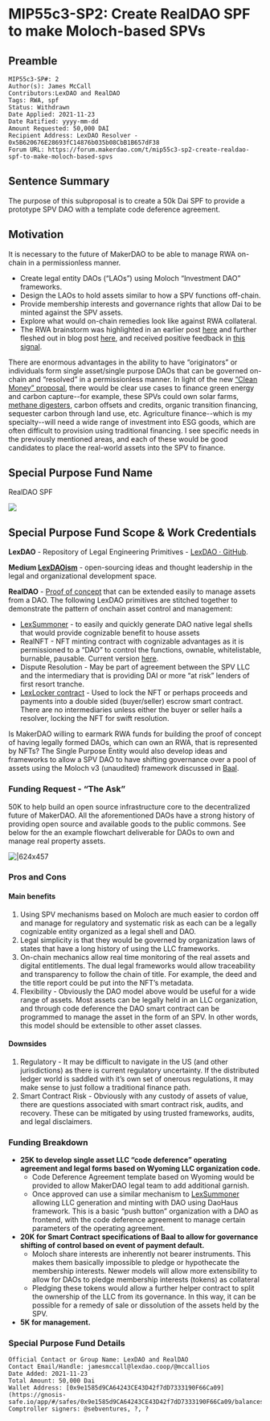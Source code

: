 # MIP55c3-SP2: Create RealDAO SPF to make Moloch-based SPVs

## Preamble

```
MIP55c3-SP#: 2
Author(s): James McCall
Contributors:LexDAO and RealDAO
Tags: RWA, spf
Status: Withdrawn
Date Applied: 2021-11-23
Date Ratified: yyyy-mm-dd
Amount Requested: 50,000 DAI
Recipient Address: LexDAO Resolver - 0x5B620676E28693fC14876b035b08CbB1B657dF38
Forum URL: https://forum.makerdao.com/t/mip55c3-sp2-create-realdao-spf-to-make-moloch-based-spvs
```

## Sentence Summary

The purpose of this subproposal is to create a 50k Dai SPF to provide a prototype SPV DAO with a template code deference agreement.

## Motivation

It is necessary to the future of MakerDAO to be able to manage RWA on-chain in a permissionless manner.

* Create legal entity DAOs (“LAOs”) using Moloch “Investment DAO” frameworks.
* Design the LAOs to hold assets similar to how a SPV functions off-chain.
* Provide membership interests and governance rights that allow Dai to be minted against the SPV assets.
* Explore what would on-chain remedies look like against RWA collateral.
* The RWA brainstorm was highlighted in an earlier post [here](https://forum.makerdao.com/t/realdao-spv-concept-work-in-progress/9281) and further fleshed out in blog post [here](https://medium.com/lexdaoism/when-daos-get-real-managing-real-property-on-a-blockchain-83f43f55da53), and received positive feedback in [this signal](https://forum.makerdao.com/t/mip-55-signal-request-realdao-spf-to-make-moloch-based-spvs/11204).

There are enormous advantages in the ability to have “originators” or individuals form single asset/single purpose DAOs that can be governed on-chain and “resolved” in a permissionless manner. In light of the new [“Clean Money” proposal](https://forum.makerdao.com/t/the-case-for-clean-money/10684), there would be clear use cases to finance green energy and carbon capture--for example, these SPVs could own solar farms, [methane digesters](https://www.infrastructureinvestor.com/meridiam-enters-us-biogas-market-in-35m-idaho-digester-acquisition/), carbon offsets and credits, organic transition financing, sequester carbon through land use, etc. Agriculture finance--which is my specialty--will need a wide range of investment into ESG goods, which are often difficult to provision using traditional financing. I see specific needs in the previously mentioned areas, and each of these would be good candidates to place the real-world assets into the SPV to finance.

## Special Purpose Fund Name

RealDAO SPF

![](https://github.com/makerdao/mips/blob/master/MIP55/MIP55c3-Subproposals/supporting-materials/MIP55c3-SP2/venn.png)

## Special Purpose Fund Scope & Work Credentials

**LexDAO** - Repository of Legal Engineering Primitives - [LexDAO · GitHub](https://github.com/lexDAO).

**Medium [LexDAOism](https://medium.com/lexdaoism)** - open-sourcing ideas and thought leadership in the legal and organizational development space.

**RealDAO** - [Proof of concept](https://medium.com/lexdaoism/when-daos-get-real-managing-real-property-on-a-blockchain-83f43f55da53) that can be extended easily to manage assets from a DAO. The following LexDAO primitives are stitched together to demonstrate the pattern of onchain asset control and management:

* [LexSummoner](https://lexdao.github.io/LexSummoner/) - to easily and quickly generate DAO native legal shells that would provide cognizable benefit to house assets
* RealNFT - NFT minting contract with cognizable advantages as it is permissioned to a “DAO” to control the functions, ownable, whitelistable, burnable, pausable. Current version [here](https://etherscan.io/address/0x4e2df5ad942fafd27a68fa793c6a6494c9be998e#code).
* Dispute Resolution - May be part of agreement between the SPV LLC and the intermediary that is providing DAI or more “at risk” lenders of first resort tranche.
* [LexLocker contract](https://etherscan.io/address/0xf91e098a4da86aacf082f35f976e8eb18005b33c#code) - Used to lock the NFT or perhaps proceeds and payments into a double sided (buyer/seller) escrow smart contract. There are no intermediaries unless either the buyer or seller hails a resolver, locking the NFT for swift resolution.

Is MakerDAO willing to earmark RWA funds for building the proof of concept of having legally formed DAOs, which can own an RWA, that is represented by NFTs? The Single Purpose Entity would also develop ideas and frameworks to allow a SPV DAO to have shifting governance over a pool of assets using the Moloch v3 (unaudited) framework discussed in [Baal](https://medium.com/@molochmystics/molochv3-8eb732cd0930).

### Funding Request - “The Ask”

50K to help build an open source infrastructure core to the decentralized future of MakerDAO. All the aforementioned DAOs have a strong history of providing open source and available goods to the public commons. See below for the an example flowchart deliverable for DAOs to own and manage real property assets.

![|624x457](upload://aOpkLx1c2ZwaV3F31rM1EYKm7sz.png)

### Pros and Cons

#### Main benefits

1. Using SPV mechanisms based on Moloch are much easier to cordon off and manage for regulatory and systematic risk as each can be a legally cognizable entity organized as a legal shell and DAO.
2. Legal simplicity is that they would be governed by organization laws of states that have a long history of using the LLC frameworks.
3. On-chain mechanics allow real time monitoring of the real assets and digital entitlements. The dual legal frameworks would allow traceability and transparency to follow the chain of title. For example, the deed and the title report could be put into the NFT’s metadata.
4. Flexibility - Obviously the DAO model above would be useful for a wide range of assets. Most assets can be legally held in an LLC organization, and through code deference the DAO smart contract can be programmed to manage the asset in the form of an SPV. In other words, this model should be extensible to other asset classes.

#### Downsides

1. Regulatory - It may be difficult to navigate in the US (and other jurisdictions) as there is current regulatory uncertainty. If the distributed ledger world is saddled with it’s own set of onerous regulations, it may make sense to just follow a traditional finance path.
2. Smart Contract Risk - Obviously with any custody of assets of value, there are questions associated with smart contract risk, audits, and recovery. These can be mitigated by using trusted frameworks, audits, and legal disclaimers.

### Funding Breakdown

* **25K to develop single asset LLC “code deference” operating agreement and legal forms based on Wyoming LLC organization code.**
	* Code Deference Agreement template based on Wyoming would be provided to allow MakerDAO legal team to add additional garnish.
	* Once approved can use a similar mechanism to [LexSummoner](https://lexdao.github.io/LexSummoner/) allowing LLC generation and minting with DAO using DaoHaus framework. This is a basic “push button” organization with a DAO as frontend, with the code deference agreement to manage certain parameters of the operating agreement.
* **20K for Smart Contract specifications of Baal to allow for governance shifting of control based on event of payment default.**
	* Moloch share interests are inherently not bearer instruments. This makes them basically impossible to pledge or hypothecate the membership interests. Newer models will allow more extensibility to allow for DAOs to pledge membership interests (tokens) as collateral
	* Pledging these tokens would allow a further helper contract to split the ownership of the LLC from its governance. In this way, it can be possible for a remedy of sale or dissolution of the assets held by the SPV.
* **5K for management.**

### Special Purpose Fund Details

```
Official Contact or Group Name: LexDAO and RealDAO
Contact Email/Handle: jamesmccall@lexdao.coop/@mccallios
Date Added: 2021-11-23
Total Amount: 50,000 Dai
Wallet Address: [0x9e1585d9CA64243CE43D42f7dD7333190F66Ca09](https://gnosis-safe.io/app/#/safes/0x9e1585d9CA64243CE43D42f7dD7333190F66Ca09/balances)
Comptroller signers: @sebventures, ?, ?
```
